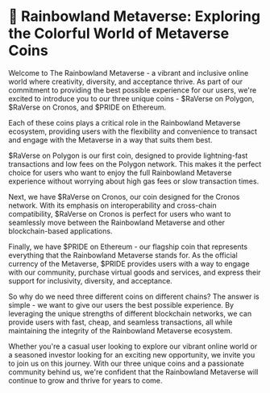 # 🌈 Rainbowland Metaverse: Exploring the Colorful World of Metaverse Coins

Welcome to The Rainbowland Metaverse - a vibrant and inclusive online world where creativity, diversity, and acceptance thrive. As part of our commitment to providing the best possible experience for our users, we're excited to introduce you to our three unique coins - $RaVerse on Polygon, $RaVerse on Cronos, and $PRIDE on Ethereum.

Each of these coins plays a critical role in the Rainbowland Metaverse ecosystem, providing users with the flexibility and convenience to transact and engage with the Metaverse in a way that suits them best.

$RaVerse on Polygon is our first coin, designed to provide lightning-fast transactions and low fees on the Polygon network. This makes it the perfect choice for users who want to enjoy the full Rainbowland Metaverse experience without worrying about high gas fees or slow transaction times.

Next, we have $RaVerse on Cronos, our coin designed for the Cronos network. With its emphasis on interoperability and cross-chain compatibility, $RaVerse on Cronos is perfect for users who want to seamlessly move between the Rainbowland Metaverse and other blockchain-based applications.

Finally, we have $PRIDE on Ethereum - our flagship coin that represents everything that the Rainbowland Metaverse stands for. As the official currency of the Metaverse, $PRIDE provides users with a way to engage with our community, purchase virtual goods and services, and express their support for inclusivity, diversity, and acceptance.

So why do we need three different coins on different chains? The answer is simple - we want to give our users the best possible experience. By leveraging the unique strengths of different blockchain networks, we can provide users with fast, cheap, and seamless transactions, all while maintaining the integrity of the Rainbowland Metaverse ecosystem.

Whether you're a casual user looking to explore our vibrant online world or a seasoned investor looking for an exciting new opportunity, we invite you to join us on this journey. With our three unique coins and a passionate community behind us, we're confident that the Rainbowland Metaverse will continue to grow and thrive for years to come.

